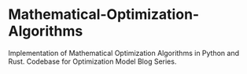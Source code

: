 # Mathematical-Optimization-Algorithms
Implementation of Mathematical Optimization Algorithms in Python and Rust. Codebase for Optimization Model Blog Series.
